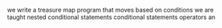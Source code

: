 we write a treasure map program that moves based on conditions
we are taught
nested conditional statements
conditional statements
operators
an